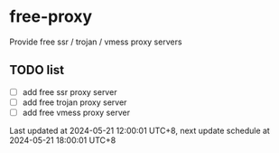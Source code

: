 
# free-proxy
Provide free ssr / trojan / vmess proxy servers


## TODO list
- [ ] add free ssr proxy server
- [ ] add free trojan proxy server
- [ ] add free vmess proxy server

Last updated at 2024-05-21 12:00:01 UTC+8, next update schedule at 2024-05-21 18:00:01 UTC+8

